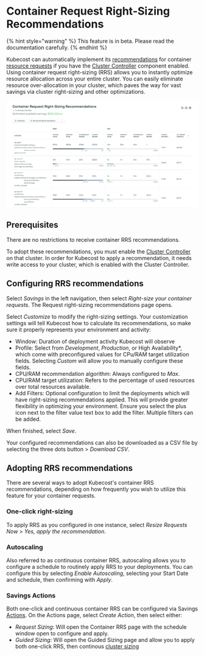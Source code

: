 # Container Request Right-Sizing Recommendations

{% hint style="warning" %}
This feature is in beta. Please read the documentation carefully.
{% endhint %}

Kubecost can automatically implement its [recommendations](/apis/savings-apis/api-request-right-sizing-v2.md) for container [resource requests](https://kubernetes.io/docs/concepts/configuration/manage-resources-containers/#requests-and-limits) if you have the [Cluster Controller](/install-and-configure/advanced-configuration/controller/cluster-controller.md) component enabled. Using container request right-sizing (RRS) allows you to instantly optimize resource allocation across your entire cluster. You can easily eliminate resource over-allocation in your cluster, which paves the way for vast savings via cluster right-sizing and other optimizations.

![Container Request Right-Sizing Recommendations](/images/crss.png)

## Prerequisites

There are no restrictions to receive container RRS recommendations.

To adopt these recommendations, you must enable the [Cluster Controller](/install-and-configure/advanced-configuration/controller/cluster-controller.md) on that cluster. In order for Kubecost to apply a recommendation, it needs write access to your cluster, which is enabled with the Cluster Controller.

## Configuring RRS recommendations

Select _Savings_ in the left navigation, then select _Right-size your container requests_. The Request right-sizing recommendations page opens.

Select _Customize_ to modify the right-sizing settings. Your customization settings will tell Kubecost how to calculate its recommendations, so make sure it properly represents your environment and activity:

* Window: Duration of deployment activity Kubecost will observe
* Profile: Select from _Development_, _Production_, or High Availability\*, which come with preconfigured values for CPu/RAM target utilization fields. Selecting _Custom_ will allow you to manually configure these fields.
* CPU/RAM recommendation algorithm: Always configured to _Max_.
* CPU/RAM target utilization: Refers to the percentage of used resources over total resources available.
* Add Filters: Optional configuration to limit the deployments which will have right-sizing recommendations applied. This will provide greater flexibility in optimizing your environment. Ensure you select the plus icon next to the filter value text box to add the filter. Multiple filters can be added.

When finished, select _Save_.

Your configured recommendations can also be downloaded as a CSV file by selecting the three dots button > _Download CSV_.

## Adopting RRS recommendations

There are several ways to adopt Kubecost's container RRS recommendations, depending on how frequently you wish to utilize this feature for your container requests.

### One-click right-sizing

To apply RRS as you configured in one instance, select _Resize Requests Now_ > _Yes, apply the recommendation_.

### Autoscaling

Also referred to as continuous container RRS, autoscaling allows you to configure a schedule to routinely apply RRS to your deployments. You can configure this by selecting _Enable Autoscaling_, selecting your Start Date and schedule, then confirming with _Apply_.

### Savings Actions

Both one-click and continuous container RRS can be configured via Savings [Actions](savings-actions.md). On the Actions page, select _Create Action_, then select either:

* _Request Sizing_: Will open the Container RRS page with the schedule window open to configure and apply.
* _Guided Sizing_: Will open the Guided Sizing page and allow you to apply both one-click RRS, then continous [cluster sizing](cluster-right-sizing-recommendations.md)

